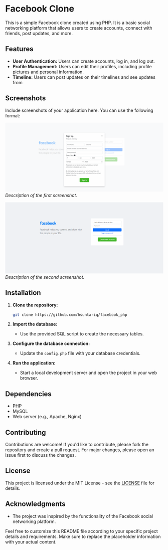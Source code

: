 # Facebook Clone

This is a simple Facebook clone created using PHP. It is a basic social networking platform that allows users to create accounts, connect with friends, post updates, and more.

## Features

- **User Authentication:** Users can create accounts, log in, and log out.
- **Profile Management:** Users can edit their profiles, including profile pictures and personal information.
- **Timeline:** Users can post updates on their timelines and see updates from 

## Screenshots

Include screenshots of your application here. You can use the following format:

![Screenshot 1](./assets/reg.PNG)
*Description of the first screenshot.*

![Screenshot 2](./assets/login.PNG)
*Description of the second screenshot.*

## Installation

1. **Clone the repository:**

    ```bash
    git clone https://github.com/hsuntariq/facebook_php
    ```

2. **Import the database:**

    - Use the provided SQL script to create the necessary tables.

3. **Configure the database connection:**

    - Update the `config.php` file with your database credentials.

4. **Run the application:**

    - Start a local development server and open the project in your web browser.

## Dependencies

- PHP
- MySQL
- Web server (e.g., Apache, Nginx)

## Contributing

Contributions are welcome! If you'd like to contribute, please fork the repository and create a pull request. For major changes, please open an issue first to discuss the changes.

## License

This project is licensed under the MIT License - see the [LICENSE](LICENSE) file for details.

## Acknowledgments

- The project was inspired by the functionality of the Facebook social networking platform.

Feel free to customize this README file according to your specific project details and requirements. Make sure to replace the placeholder information with your actual content.
